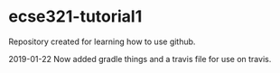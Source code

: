 # ecse321-tutorial1
Repository created for learning how to use github.

2019-01-22 Now added gradle things and a travis file for use on travis.
